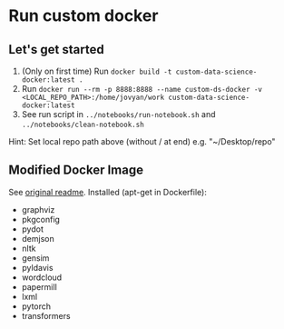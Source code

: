 # Run custom docker

## Let's get started

1. (Only on first time) Run ``docker build -t custom-data-science-docker:latest .``
2. Run ``docker run --rm -p 8888:8888 --name custom-ds-docker -v <LOCAL_REPO_PATH>:/home/jovyan/work custom-data-science-docker:latest``
3. See run script in ``../notebooks/run-notebook.sh`` and ``../notebooks/clean-notebook.sh``

Hint: Set local repo path above (without / at end) e.g. "~/Desktop/repo"

## Modified Docker Image

See [original readme](./ORG_README.md). Installed (apt-get in Dockerfile):

- graphviz
- pkgconfig
- pydot
- demjson
- nltk
- gensim
- pyldavis
- wordcloud
- papermill
- lxml
- pytorch
- transformers
